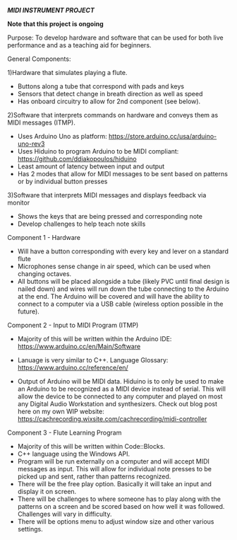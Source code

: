 *****MIDI INSTRUMENT PROJECT*****

**Note that this project is ongoing**

Purpose: To develop hardware and software that can be used for both live performance and as a teaching aid for beginners.

General Components:

1)Hardware that simulates playing a flute.
- Buttons along a tube that correspond with pads and keys
- Sensors that detect change in breath direction as well as speed
- Has onboard circuitry to allow for 2nd component (see below).

2)Software that interprets commands on hardware and conveys them as MIDI messages (ITMP).
- Uses Arduino Uno as platform: https://store.arduino.cc/usa/arduino-uno-rev3
- Uses Hiduino to program Arduino to be MIDI compliant: https://github.com/ddiakopoulos/hiduino
- Least amount of latency between input and output
- Has 2 modes that allow for MIDI messages to be sent based on patterns or by individual button presses

3)Software that interprets MIDI messages and displays feedback via monitor
- Shows the keys that are being pressed and corresponding note
- Develop challenges to help teach note skills

Component 1 - Hardware

- Will have a button corresponding with every key and lever on a standard flute
- Microphones sense change in air speed, which can be used when changing octaves.
- All buttons will be placed alongside a tube (likely PVC until final design is nailed down) and wires will run down the tube connecting to the Arduino at the end. The Arduino will be covered and will have the ability to connect to a computer via a USB cable (wireless option possible in the future).

Component 2 - Input to MIDI Program (ITMP)

- Majority of this will be written within the Arduino IDE: https://www.arduino.cc/en/Main/Software
- Lanuage is very similar to C++. Language Glossary: https://www.arduino.cc/reference/en/

- Output of Arduino will be MIDI data. Hiduino is to only be used to make an Arduino to be recognized as a MIDI device instead of serial. This will allow the device to be connected to any computer and played on most any Digital Audio Workstation and synthesizers. Check out blog post here on my own WIP website: https://cachrecording.wixsite.com/cachrecording/midi-controller

Component 3 - Flute Learning Program

- Majority of this will be written within Code::Blocks.
- C++ language using the Windows API.
- Program will be run externally on a computer and will accept MIDI messages as input. This will allow for individual note presses to be picked up and sent, rather than patterns recognized.
- There will be the free play option. Basically it will take an input and display it on screen.
- There will be challenges to where someone has to play along with the patterns on a screen and be scored based on how well it was followed. Challenges will vary in difficulty.
- There will be options menu to adjust window size and other various settings.
